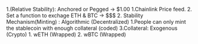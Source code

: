 1.(Relative Stability): Anchored or Pegged -> $1.00
    1.Chainlink Price feed.
    2. Set a function to exchage ETH & BTC -> $$$
2. Stability Mechanism(Minting) : Algorithmic (Decentralized)
    1.People can only mint the stablecoin with enough collateral (coded)
3.Collateral: Exogenous (Crypto)
    1. wETH (Wrapped)
    2. wBTC (Wrapped)
